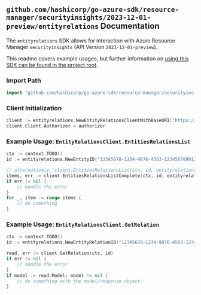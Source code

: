 
## `github.com/hashicorp/go-azure-sdk/resource-manager/securityinsights/2023-12-01-preview/entityrelations` Documentation

The `entityrelations` SDK allows for interaction with Azure Resource Manager `securityinsights` (API Version `2023-12-01-preview`).

This readme covers example usages, but further information on [using this SDK can be found in the project root](https://github.com/hashicorp/go-azure-sdk/tree/main/docs).

### Import Path

```go
import "github.com/hashicorp/go-azure-sdk/resource-manager/securityinsights/2023-12-01-preview/entityrelations"
```


### Client Initialization

```go
client := entityrelations.NewEntityRelationsClientWithBaseURI("https://management.azure.com")
client.Client.Authorizer = authorizer
```


### Example Usage: `EntityRelationsClient.EntitiesRelationsList`

```go
ctx := context.TODO()
id := entityrelations.NewEntityID("12345678-1234-9876-4563-123456789012", "example-resource-group", "workspaceName", "entityIdentifier")

// alternatively `client.EntitiesRelationsList(ctx, id, entityrelations.DefaultEntitiesRelationsListOperationOptions())` can be used to do batched pagination
items, err := client.EntitiesRelationsListComplete(ctx, id, entityrelations.DefaultEntitiesRelationsListOperationOptions())
if err != nil {
	// handle the error
}
for _, item := range items {
	// do something
}
```


### Example Usage: `EntityRelationsClient.GetRelation`

```go
ctx := context.TODO()
id := entityrelations.NewEntityRelationID("12345678-1234-9876-4563-123456789012", "example-resource-group", "workspaceName", "entityId", "relationName")

read, err := client.GetRelation(ctx, id)
if err != nil {
	// handle the error
}
if model := read.Model; model != nil {
	// do something with the model/response object
}
```
